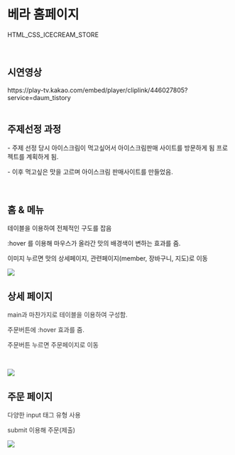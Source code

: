 # 베라 홈페이지
HTML_CSS_ICECREAM_STORE

<br>

<h2><b> 시연영상 </b></h2>
https://play-tv.kakao.com/embed/player/cliplink/446027805?service=daum_tistory

<br>
<br>

<h2 ><b> 주제선정 과정 </b></h2>
<p data-ke-size="size16"> - 주제 선정 당시 아이스크림이 먹고싶어서 아이스크림판매 사이트를 방문하게 됨 프로젝트를 계획하게 됨.</p>
<p data-ke-size="size16"> - 이후 먹고싶은 맛을 고르며 아이스크림 판매사이트를 만들었음.</p>

<br>

<h2><b>홈 &amp; 메뉴</b></h2>
<p data-ke-size="size16">테이블을 이용하여 전체적인 구도를 잡음</p>
<p data-ke-size="size16">:hover 를 이용해 마우스가 올라간 맛의 배경색이 변하는 효과를 줌.</p>
<p data-ke-size="size16">이미지 누르면 맛의 상세페이지, 관련페이지(member, 장바구니, 지도)로 이동</p>
<img src="./BR1.png"> </img>

<br>

<h2><b>상세 페이지</b></h2>
<p style="color: #333333; text-align: start;" data-ke-size="size16">main과 마찬가지로 테이블을 이용하여 구성함.</p>
<p style="color: #333333; text-align: start;" data-ke-size="size16">주문버튼에 :hover 효과를 줌.</p>
<p style="color: #333333; text-align: start;" data-ke-size="size16">주문버튼 누르면 주문페이지로 이동</p>
<p style="color: #333333; text-align: start;" data-ke-size="size16">&nbsp;</p>
<img src="./BR2.png"> </img>

<h2><b>주문 페이지</b></h2>
<p style="color: #333333; text-align: start;" data-ke-size="size16">다양한 input 태그 유형 사용</p>
<p style="color: #333333; text-align: start;" data-ke-size="size16">submit 이용해 주문(제출)</p>
<img src="./BR3.png"> </img>
